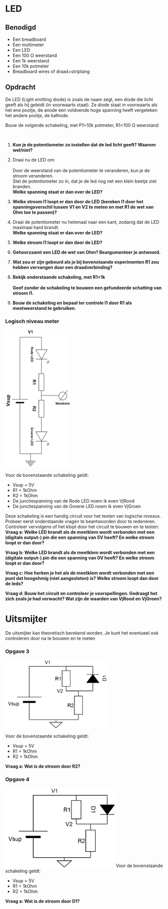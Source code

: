 # LED

## Benodigd

- Een breadboard
- Een multimeter
- Een LED
- Een 100 Ω weerstand
- Een 1k weerstand
- Een 10k potmeter
- Breadboard wires of draad+striptang

## Opdracht

De LED (Light emitting diode) is zoals de naam zegt, een diode die licht
geeft als hij geleidt (in voorwaarts staat). Ze diode staat in
voorwaarts als het ene pootje, de anode een voldoende hoge spanning
heeft vergeleken het andere pootje, de kathode.

Bouw de volgende schakeling, met P1=10k potmeter, R1=100 Ω weerstand

<img title="" src="./media/media/image1.png" alt="" width="345">

1. **Kun je de potentiometer zo instellen dat de led licht geeft?
   Waarom wel/niet?**  

2. Draai nu de LED om:  
   <img src="./media/media/image2.png" alt="" width="345"/>  
   Door de weerstand van de potentiometer te veranderen, kun je de
   stroom veranderen.  
   Stel de potentiometer zo in, dat je de led nog net een klein beetje
   ziet branden.  
   **Welke spanning staat er dan over de LED?**

3. **Welke stroom I1 loopt er dan door de LED (bereken I1 door het
   spanningsverschil tussen V1 en V2 te meten en met R1 de wet van Ohm
   toe te passen)?**

4. Draai de potentiometer nu helemaal naar een kant, zodanig dat de LED
   maximaal hard brandt.  
   **Welke spanning staat er dan over de LED?**

5. **Welke stroom I1 loopt er dan door de LED?**

6. **Gehoorzaamt een LED de wet van Ohm? Beargumenteer je antwoord.**

7. **Wat zou er zijn gebeurd als je bij bovenstaande experimenten R1
   zou hebben vervangen door een draadverbinding?**

8. **Bekijk onderstaande schakeling, met R1=1k**  
   **<img title="" src="./media/media/image3.png" alt="" width="294">**  
   **Geef zonder de schakeling te bouwen een gefundeerde schatting van
   stroom I1.**

9. **Bouw de schakeling en bepaal ter controle I1 door R1 als
   meetweerstand te gebruiken.**

### Logisch niveau meter
<img title="" src="./media/media/logisch-niveau-meter.png" alt="" width="206">     

Voor de bovenstaande schakeling geldt:

- Vsup = 5V
- R1 = 1kOhm
- R2 = 1kOhm
- De junctiespanning van de Rode LED noem ik even VjRood
- De junctiespanning van de Groene LED noem ik even VjGroen

Deze schakeling is een handig circuit voor het testen van logische niveaus.
Probeer eerst onderstaande vragen te beantwoorden door te redeneren. Controleer vervolgens of het klopt door het circuit te bouwen en te testen:   
**Vraag a: Welke LED brandt als de meetklem wordt verbonden met een (digitale output-) pin die een spanning van 5V heeft? En welke stroom loopt er dan door?**   

**Vraag b: Welke LED brandt als de meetklem wordt verbonden met een (digitale output-) pin die een spanning van 0V heeft? En welke stroom loopt er dan door?**       

**Vraag c: Hoe herken je het als de meetklem wordt verbonden met een punt dat hoogohmig (niet aangesloten) is? Welke stroom loopt dan door de leds?**    

**Vraag d: Bouw het circuit en controleer je voorspellingen. Gedraagt het zich zoals je had verwacht? Wat zijn de waarden van VjRood en VjGroen?**

# Uitsmijter

De uitsmijter kan theoretisch berekend worden. Je kunt het eventueel ook controleren door na te bouwen en te meten

### Opgave 3

<img title="" src="./media/media/image9.png" alt="" width="326">

Voor de bovenstaande schakeling geldt:

- Vsup = 5V
- R1 = 1kOhm
- R2 = 1kOhm

**Vraag a: Wat is de stroom door R2?**

### Opgave 4

<img title="" src="./media/media/image10.png" alt="" width="348">    
Voor de bovenstaande schakeling geldt:

- Vsup = 5V
- R1 = 1kOhm
- R2 = 1kOhm

**Vraag a: Wat is de stroom door D1?**
